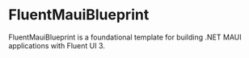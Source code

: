 # FluentMauiBlueprint
FluentMauiBlueprint is a foundational template for building .NET MAUI applications with Fluent UI 3.
